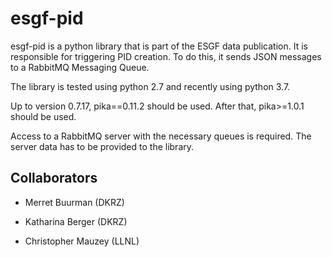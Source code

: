 # esgf-pid

esgf-pid is a python library that is part of the ESGF data publication. It is responsible for triggering PID creation. To do this, it sends JSON messages to a RabbitMQ Messaging Queue.

The library is tested using python 2.7 and recently using python 3.7.

Up to version 0.7.17, pika==0.11.2 should be used. After that, pika>=1.0.1 should be used.


Access to a RabbitMQ server with the necessary queues is required. The server data has to be provided to the library.

## Collaborators

* Merret Buurman (DKRZ)

* Katharina Berger (DKRZ)

* Christopher Mauzey (LLNL)

